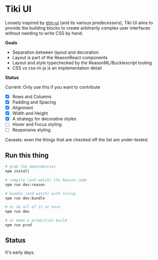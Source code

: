 # Tiki UI

Loosely inspired by [elm-ui](https://package.elm-lang.org/packages/mdgriffith/elm-ui/1.1.0/) (and its various predecessors), Tiki UI aims to provide the building blocks to create arbitrarily complex user interfaces without needing to write CSS by hand.

**Goals**

- Separation between layout and decoration
- Layout is part of the ReasonReact components
- Layout and style typechecked by the ReasonML/Bucklescript tooling
- CSS vs css-in-js is an implementation detail

**Status**

Current: Only use this if you want to contribute

- [x] Rows and Columns
- [x] Padding and Spacing
- [x] Alignment
- [x] Width and Height
- [x] A strategy for decorative styles
- [ ] Hover and Focus styling
- [ ] Responsive styling

Caveats: even the things that are checked off the list are under-tested.

## Run this thing

```bash
# grab the dependencies
npm install

# compile (and watch) the Reason code
npm run dev:reason

# bundle (and watch) with rollup
npm run dev:bundle

# or do all of it at once
npm run dev

# or make a production build
npm run prod
```

## Status

It's early days.
